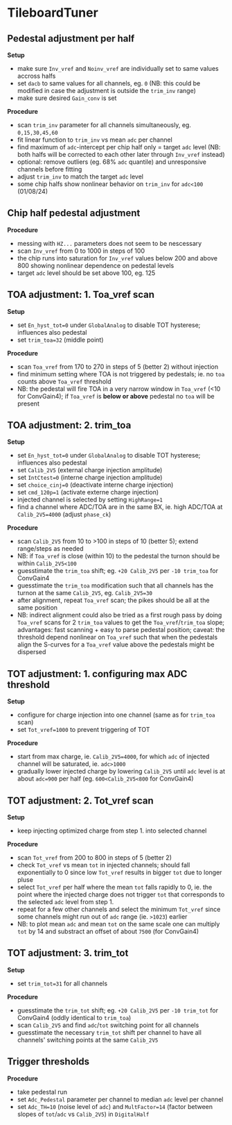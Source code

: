 # TileboardTuner

## Pedestal adjustment per half

**Setup**
* make sure `Inv_vref` and `Noinv_vref` are individually set to same values accross halfs
* set `dacb` to same values for all channels, eg. `0` (NB: this could be modified in case the adjustment is outside the `trim_inv` range)
* make sure desired `Gain_conv` is set

**Procedure**
* scan `trim_inv` parameter for all channels simultaneously, eg. `0,15,30,45,60`
* fit linear function to `trim_inv` vs mean `adc` per channel
* find maximum of `adc`-intercept per chip half only = target `adc` level (NB: both halfs will be corrected to each other later through `Inv_vref` instead) 
* optional: remove outliers (eg. 68% `adc` quantile) and unresponsive channels before fitting 
* adjust `trim_inv` to match the target `adc` level
* some chip halfs show nonlinear behavior on `trim_inv` for `adc<100` (01/08/24)

## Chip half pedestal adjustment

**Procedure**
* messing with `HZ...` parameters does not seem to be nescessary
* scan `Inv_vref` from 0 to 1000 in steps of 100
* the chip runs into saturation for `Inv_vref` values below 200 and above 800 showing nonlinear dependence on pedestal levels
* target `adc` level should be set above 100, eg. 125 


## TOA adjustment: 1. Toa_vref scan

**Setup**
* set `En_hyst_tot=0` under `GlobalAnalog` to disable TOT hysterese; influences also pedestal
* set `trim_toa=32` (middle point)

**Procedure**
* scan `Toa_vref` from 170 to 270 in steps of 5 (better 2) without injection
* find minimum setting where TOA is not triggered by pedestals; ie. no `toa` counts above `Toa_vref` threshold
* NB: the pedestal will fire TOA in a very narrow window in `Toa_vref` (<10 for ConvGain4); if `Toa_vref` is **below or above** pedestal no `toa` will be present


## TOA adjustment: 2. trim_toa

**Setup**
* set `En_hyst_tot=0` under `GlobalAnalog` to disable TOT hysterese; influences also pedestal
* set `Calib_2V5` (external charge injection amplitude)
* set `IntCtest=0` (interne charge injection amplitude)
* set `choice_cinj=0` (deactivate interne charge injection)
* set `cmd_120p=1` (activate externe charge injection)
* injected channel is selected by setting `HighRange=1`
* find a channel where ADC/TOA are in the same BX, ie. high ADC/TOA at `Calib_2V5=4000` (adjust `phase_ck`)

**Procedure**
* scan `Calib_2V5` from 10 to >100 in steps of 10 (better 5); extend range/steps as needed
* NB: if `Toa_vref` is close (within 10) to the pedestal the turnon should be within `Calib_2V5<100`
* guesstimate the `trim_toa` shift; eg. `+20 Calib_2V5` per `-10 trim_toa` for ConvGain4
* guesstimate the `trim_toa` modification such that all channels has the turnon at the same `Calib_2V5`, eg. `Calib_2V5=30`
* after alignment, repeat `Toa_vref` scan; the pikes should be all at the same position
* NB: indirect alignment could also be tried as a first rough pass by doing `Toa_vref` scans for 2 `trim_toa` values to get the `Toa_vref`/`trim_toa` slope; advantages: fast scanning + easy to parse pedestal position; caveat: the threshold depend nonlinear on `Toa_vref` such that when the pedestals align the S-curves for a `Toa_vref` value above the pedestals might be dispersed

## TOT adjustment: 1. configuring max ADC threshold

**Setup**
* configure for charge injection into one channel (same as for `trim_toa` scan)
* set `Tot_vref=1000` to prevent triggering of TOT

**Procedure**
* start from max charge, ie. `Calib_2V5=4000`, for which `adc` of injected channel will be saturated, ie. `adc>1000`
* gradually lower injected charge by lowering `Calib_2V5` until `adc` level is at about `adc=900` per half (eg. `600<Calib_2V5<800` for ConvGain4)


## TOT adjustment: 2. Tot_vref scan

**Setup**
* keep injecting optimized charge from step 1. into selected channel

**Procedure**
* scan `Tot_vref` from 200 to 800 in steps of 5 (better 2)
* check `Tot_vref` vs mean `tot` in injected channels; should fall exponentially to 0 since low `Tot_vref` results in bigger `tot` due to longer pluse
* select `Tot_vref` per half where the mean `tot` falls rapidly to 0, ie. the point where the injected charge does not trigger `tot` that corresponds to the selected `adc` level from step 1.
* repeat for a few other channels and select the minimum `Tot_vref` since some channels might run out of `adc` range (ie. `>1023`) earlier
* NB: to plot mean `adc` and mean `tot` on the same scale one can multiply `tot` by 14 and substract an offset of about `7500` (for ConvGain4)

## TOT adjustment: 3. trim_tot
**Setup**
* set `trim_tot=31` for all channels

**Procedure**
* guesstimate the `trim_tot` shift; eg. `+20 Calib_2V5` per `-10 trim_tot` for ConvGain4 (oddly identical to `trim_toa`)
* scan `Calib_2V5` and find `adc`/`tot` switching point for all channels
* guesstimate the necessary `trim_tot` shift per channel to have all channels' switching points at the same `Calib_2V5`

## Trigger thresholds
**Procedure**
* take pedestal run
* set `Adc_Pedestal` parameter per channel to median `adc` level per channel
* set `Adc_TH=10` (noise level of `adc`) and `MultFactor=14` (factor between slopes  of `tot`/`adc` vs `Calib_2V5`)  in `DigitalHalf` 

